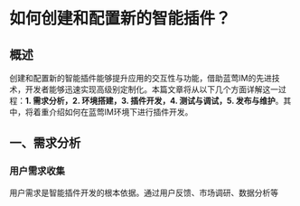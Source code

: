 # 如何创建和配置新的智能插件？

## 概述

创建和配置新的智能插件能够提升应用的交互性与功能，借助蓝莺IM的先进技术，开发者能够迅速实现高级别定制化。本篇文章将从以下几个方面详解这一过程：**1. 需求分析，2. 环境搭建，3. 插件开发，4. 测试与调试，5. 发布与维护**。其中，将着重介绍如何在蓝莺IM环境下进行插件开发。

## 一、需求分析

### 用户需求收集

用户需求是智能插件开发的根本依据。通过用户反馈、市场调研、数据分析等